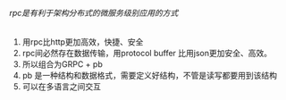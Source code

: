 ###### rpc是有利于架构分布式的微服务级别应用的方式
1. 用rpc比http更加高效，快捷、安全
2. rpc间必然存在数据传输，用protocol buffer 比用json更加安全、高效。
3. 所以组合为GRPC + pb
4. pb 是一种结构和数据格式，需要定义好结构，不管是读写都要用到该结构
5. 可以在多语言之间交互

